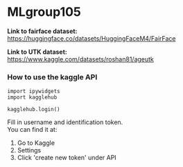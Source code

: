 # MLgroup105

**Link to fairface dataset:** <br>
https://huggingface.co/datasets/HuggingFaceM4/FairFace

**Link to UTK dataset:** <br>
https://www.kaggle.com/datasets/roshan81/ageutk 

### How to use the kaggle API
```
import ipywidgets
import kagglehub

kagglehub.login()
```

Fill in username and identification token. <br>
You can find it at:

1. Go to Kaggle
2. Settings
3. Click 'create new token' under API


